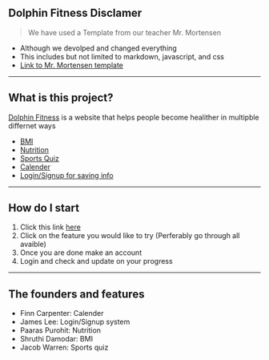 ## Dolphin Fitness Disclamer
> We have used a Template from our teacher Mr. Mortensen
- Although we devolped and changed everything
- This includes but not limited to markdown, javascript, and css
- [Link to Mr. Mortensen template](https://leuck.gq)

---

## What is this project?
[Dolphin Fitness](https://jakewarren2414.github.io/dolphins2/) is a website that helps people become healither in multipble differnet ways

- [BMI](https://jakewarren2414.github.io/dolphins2/bmi)
- [Nutrition](https://jakewarren2414.github.io/dolphins2/food)
- [Sports Quiz](https://jakewarren2414.github.io/dolphins2/sportsquiz)
- [Calender](https://jakewarren2414.github.io/dolphins2/calender)
- [Login/Signup for saving info](https://jakewarren2414.github.io/dolphins2/login)

---

## How do I start

1. Click this link [here](https://jakewarren2414.github.io/dolphins2/)
2. Click on the feature you would like to try (Perferably go through all avaible) 
4. Once you are done make an account
5. Login and check and update on your progress

---

## The founders and features
- Finn Carpenter: Calender
- James Lee: Login/Signup system
- Paaras Purohit: Nutrition
- Shruthi Damodar: BMI
- Jacob Warren: Sports quiz
